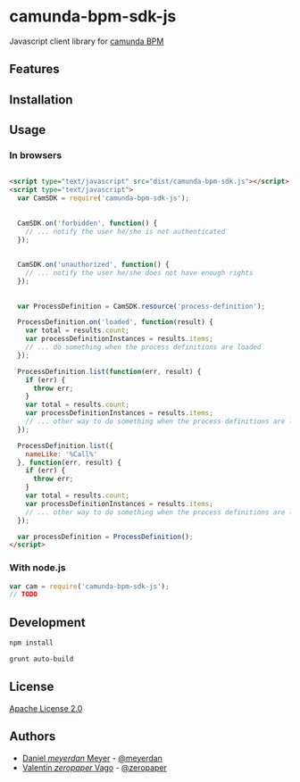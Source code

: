 # camunda-bpm-sdk-js

Javascript client library for [camunda BPM](https://github.com/camunda/camunda-bpm-platform)

## Features


## Installation


## Usage


### In browsers

```HTML

<script type="text/javascript" src="dist/camunda-bpm-sdk.js"></script>
<script type="text/javascript">
  var CamSDK = require('camunda-bpm-sdk-js');
  
  
  CamSDK.on('forbidden', function() {
    // ... notify the user he/she is not authenticated
  });
  
  
  CamSDK.on('unauthorized', function() {
    // ... notify the user he/she does not have enough rights
  });
  
  
  var ProcessDefinition = CamSDK.resource('process-definition');

  ProcessDefinition.on('loaded', function(result) {
    var total = results.count;
    var processDefinitionInstances = results.items;
    // ... do something when the process definitions are loaded
  });

  ProcessDefinition.list(function(err, result) {
    if (err) {
      throw err;
    }
    var total = results.count;
    var processDefinitionInstances = results.items;
    // ... other way to do something when the process definitions are loaded
  });

  ProcessDefinition.list({
    nameLike: '%Call%'
  }, function(err, result) {
    if (err) {
      throw err;
    }
    var total = results.count;
    var processDefinitionInstances = results.items;
    // ... other way to do something when the process definitions are loaded
  });

  var processDefinition = ProcessDefinition();
</script>
```

### With node.js

```js
var cam = require('camunda-bpm-sdk-js');
// TODO
```

## Development

```bash
npm install
```

```bash
grunt auto-build
```


## License

[Apache License 2.0](./LICENSE)

## Authors

 - [Daniel _meyerdan_ Meyer](https://github.com/meyerdan) - [@meyerdan](http://twitter.com/meyerdan)
 - [Valentin _zeropaper_ Vago](https://github.com/zeropaper) - [@zeropaper](http://twitter.com/zeropaper)
